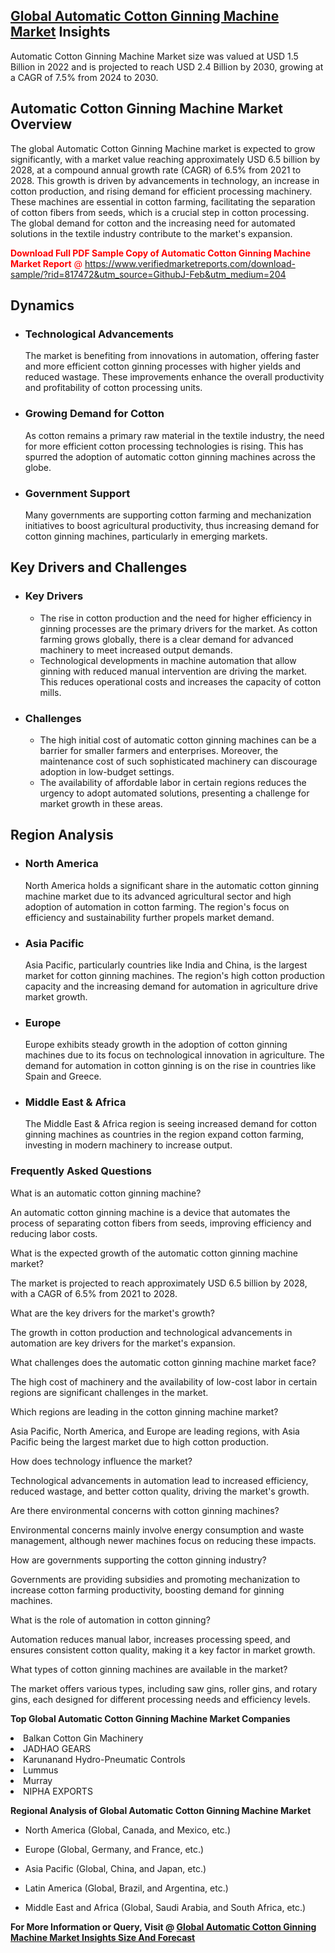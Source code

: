 <h2><a href="https://www.verifiedmarketreports.com/download-sample/?rid=817472&amp;utm_source=GithubJ&amp;utm_medium=204" target="_blank">Global Automatic Cotton Ginning Machine Market</a> Insights</h2><p>Automatic Cotton Ginning Machine Market size was valued at USD 1.5 Billion in 2022 and is projected to reach USD 2.4 Billion by 2030, growing at a CAGR of 7.5% from 2024 to 2030.</p><p> <h2>Automatic Cotton Ginning Machine Market Overview</h2> <p>The global Automatic Cotton Ginning Machine market is expected to grow significantly, with a market value reaching approximately USD 6.5 billion by 2028, at a compound annual growth rate (CAGR) of 6.5% from 2021 to 2028. This growth is driven by advancements in technology, an increase in cotton production, and rising demand for efficient processing machinery. These machines are essential in cotton farming, facilitating the separation of cotton fibers from seeds, which is a crucial step in cotton processing. The global demand for cotton and the increasing need for automated solutions in the textile industry contribute to the market's expansion.</p> <p><p><span class=""><span style="color: #ff0000;"><strong>Download Full PDF Sample Copy of Automatic Cotton Ginning Machine Market Report</strong> @ </span><a href="https://www.verifiedmarketreports.com/download-sample/?rid=817472&amp;utm_source=GithubJ-Feb&amp;utm_medium=204" target="_blank">https://www.verifiedmarketreports.com/download-sample/?rid=817472&amp;utm_source=GithubJ-Feb&amp;utm_medium=204</a></span></p></p> <h2>Dynamics</h2> <ul> <li><h3>Technological Advancements</h3> The market is benefiting from innovations in automation, offering faster and more efficient cotton ginning processes with higher yields and reduced wastage. These improvements enhance the overall productivity and profitability of cotton processing units.</li> <li><h3>Growing Demand for Cotton</h3> As cotton remains a primary raw material in the textile industry, the need for more efficient cotton processing technologies is rising. This has spurred the adoption of automatic cotton ginning machines across the globe.</li> <li><h3>Government Support</h3> Many governments are supporting cotton farming and mechanization initiatives to boost agricultural productivity, thus increasing demand for cotton ginning machines, particularly in emerging markets.</li> </ul> <h2>Key Drivers and Challenges</h2> <ul> <li><h3>Key Drivers</h3> <ul> <li>The rise in cotton production and the need for higher efficiency in ginning processes are the primary drivers for the market. As cotton farming grows globally, there is a clear demand for advanced machinery to meet increased output demands.</li> <li>Technological developments in machine automation that allow ginning with reduced manual intervention are driving the market. This reduces operational costs and increases the capacity of cotton mills.</li> </ul> </li> <li><h3>Challenges</h3> <ul> <li>The high initial cost of automatic cotton ginning machines can be a barrier for smaller farmers and enterprises. Moreover, the maintenance cost of such sophisticated machinery can discourage adoption in low-budget settings.</li> <li>The availability of affordable labor in certain regions reduces the urgency to adopt automated solutions, presenting a challenge for market growth in these areas.</li> </ul> </li> </ul> <h2>Region Analysis</h2> <ul> <li><h3>North America</h3> North America holds a significant share in the automatic cotton ginning machine market due to its advanced agricultural sector and high adoption of automation in cotton farming. The region's focus on efficiency and sustainability further propels market demand.</li> <li><h3>Asia Pacific</h3> Asia Pacific, particularly countries like India and China, is the largest market for cotton ginning machines. The region's high cotton production capacity and the increasing demand for automation in agriculture drive market growth.</li> <li><h3>Europe</h3> Europe exhibits steady growth in the adoption of cotton ginning machines due to its focus on technological innovation in agriculture. The demand for automation in cotton ginning is on the rise in countries like Spain and Greece.</li> <li><h3>Middle East & Africa</h3> The Middle East & Africa region is seeing increased demand for cotton ginning machines as countries in the region expand cotton farming, investing in modern machinery to increase output.</li> </ul> <h3>Frequently Asked Questions</h3> <p>What is an automatic cotton ginning machine?</p> <p>An automatic cotton ginning machine is a device that automates the process of separating cotton fibers from seeds, improving efficiency and reducing labor costs.</p> <p>What is the expected growth of the automatic cotton ginning machine market?</p> <p>The market is projected to reach approximately USD 6.5 billion by 2028, with a CAGR of 6.5% from 2021 to 2028.</p> <p>What are the key drivers for the market's growth?</p> <p>The growth in cotton production and technological advancements in automation are key drivers for the market's expansion.</p> <p>What challenges does the automatic cotton ginning machine market face?</p> <p>The high cost of machinery and the availability of low-cost labor in certain regions are significant challenges in the market.</p> <p>Which regions are leading in the cotton ginning machine market?</p> <p>Asia Pacific, North America, and Europe are leading regions, with Asia Pacific being the largest market due to high cotton production.</p> <p>How does technology influence the market?</p> <p>Technological advancements in automation lead to increased efficiency, reduced wastage, and better cotton quality, driving the market's growth.</p> <p>Are there environmental concerns with cotton ginning machines?</p> <p>Environmental concerns mainly involve energy consumption and waste management, although newer machines focus on reducing these impacts.</p> <p>How are governments supporting the cotton ginning industry?</p> <p>Governments are providing subsidies and promoting mechanization to increase cotton farming productivity, boosting demand for ginning machines.</p> <p>What is the role of automation in cotton ginning?</p> <p>Automation reduces manual labor, increases processing speed, and ensures consistent cotton quality, making it a key factor in market growth.</p> <p>What types of cotton ginning machines are available in the market?</p> <p>The market offers various types, including saw gins, roller gins, and rotary gins, each designed for different processing needs and efficiency levels.</p> </p><p><strong>Top Global Automatic Cotton Ginning Machine Market Companies</strong></p><div data-test-id=""><p><li>Balkan Cotton Gin Machinery</li><li> JADHAO GEARS</li><li> Karunanand Hydro-Pneumatic Controls</li><li> Lummus</li><li> Murray</li><li> NIPHA EXPORTS</li></p><div><strong>Regional Analysis of&nbsp;Global Automatic Cotton Ginning Machine Market</strong></div><ul><li dir="ltr"><p dir="ltr">North America&nbsp;(Global, Canada, and Mexico, etc.)</p></li><li dir="ltr"><p dir="ltr">Europe (Global, Germany, and France, etc.)</p></li><li dir="ltr"><p dir="ltr">Asia Pacific&nbsp;(Global, China, and Japan, etc.)</p></li><li dir="ltr"><p dir="ltr">Latin America&nbsp;(Global, Brazil, and Argentina, etc.)</p></li><li dir="ltr">Middle East and Africa&nbsp;(Global, Saudi Arabia, and South Africa, etc.)</li></ul><p><strong>For More Information or Query, Visit @&nbsp;</strong><strong><a href="https://www.verifiedmarketreports.com/product/automatic-cotton-ginning-machine-market/?utm_source=GithubJ&amp;utm_medium=204" target="_blank">Global Automatic Cotton Ginning Machine Market Insights Size And Forecast</a></strong></p></div>
